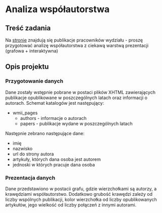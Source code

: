 # Analiza współautorstwa

## Treść zadania
Na [stronie](https://apacz.matinf.uj.edu.pl/jednostki/1-wydzial-matematyki-i-informatyki-uj) znajdują się publikacje pracowników wydziału - proszę przygotować analizę współautorstwa z ciekawą warstwą prezentacji (grafowa + interaktywna)

## Opis projektu

### Przygotowanie danych

Dane zostały wstępnie pobrane w postaci plików XHTML zawierających publikacje opublikowane w poszczególnych latach oraz informacji o autorach. Schemat katalogów jest następujący:

- wmii_pages
    - authors - informacje o autorach
    - papers - publikacje wydane w poszczególnych latach

Następnie zebrano następujące dane:

- imię
- nazwisko
- url do strony autora
- artykuły, których dana osoba jest autorem
- jednoski w których pracuje dana osoba

### Prezentacja danych
Dane przedstawiono w postacii grafu, gdzie wierzchołkami są autorzy, a krawędziami współautorstwo. Dodatkowo grubość krawędzi zależy od liczby wspólnych publikacji, kolor wierzchołka od liczby opublikowanych artykułów, jego wielkość od liczby połączeń z innymi autorami.



